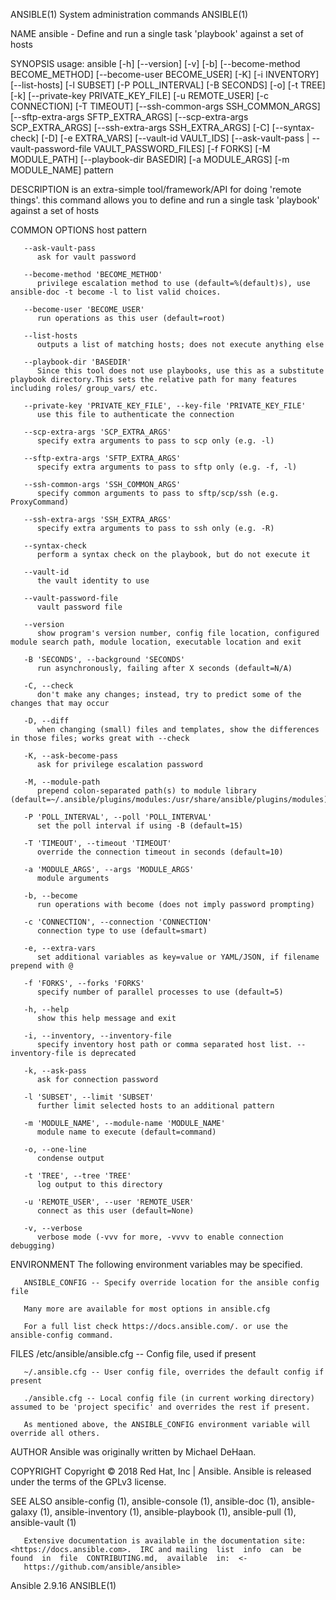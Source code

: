 ANSIBLE(1)                                                                       System administration commands                                                                      ANSIBLE(1)

NAME
       ansible - Define and run a single task 'playbook' against a set of hosts

SYNOPSIS
       usage: ansible [-h] [--version] [-v] [-b] [--become-method BECOME_METHOD]
              [--become-user  BECOME_USER] [-K] [-i INVENTORY] [--list-hosts] [-l SUBSET] [-P POLL_INTERVAL] [-B SECONDS] [-o] [-t TREE] [-k] [--private-key PRIVATE_KEY_FILE] [-u REMOTE_USER]
              [-c CONNECTION] [-T TIMEOUT] [--ssh-common-args SSH_COMMON_ARGS] [--sftp-extra-args SFTP_EXTRA_ARGS] [--scp-extra-args  SCP_EXTRA_ARGS]  [--ssh-extra-args  SSH_EXTRA_ARGS]  [-C]
              [--syntax-check] [-D] [-e EXTRA_VARS] [--vault-id VAULT_IDS] [--ask-vault-pass | --vault-password-file VAULT_PASSWORD_FILES] [-f FORKS] [-M MODULE_PATH] [--playbook-dir BASEDIR]
              [-a MODULE_ARGS] [-m MODULE_NAME] pattern

DESCRIPTION
       is an extra-simple tool/framework/API for doing 'remote things'.  this command allows you to define and run a single task 'playbook' against a set of hosts

COMMON OPTIONS
          host pattern

       --ask-vault-pass
          ask for vault password

       --become-method 'BECOME_METHOD'
          privilege escalation method to use (default=%(default)s), use ansible-doc -t become -l to list valid choices.

       --become-user 'BECOME_USER'
          run operations as this user (default=root)

       --list-hosts
          outputs a list of matching hosts; does not execute anything else

       --playbook-dir 'BASEDIR'
          Since this tool does not use playbooks, use this as a substitute playbook directory.This sets the relative path for many features including roles/ group_vars/ etc.

       --private-key 'PRIVATE_KEY_FILE', --key-file 'PRIVATE_KEY_FILE'
          use this file to authenticate the connection

       --scp-extra-args 'SCP_EXTRA_ARGS'
          specify extra arguments to pass to scp only (e.g. -l)

       --sftp-extra-args 'SFTP_EXTRA_ARGS'
          specify extra arguments to pass to sftp only (e.g. -f, -l)

       --ssh-common-args 'SSH_COMMON_ARGS'
          specify common arguments to pass to sftp/scp/ssh (e.g. ProxyCommand)

       --ssh-extra-args 'SSH_EXTRA_ARGS'
          specify extra arguments to pass to ssh only (e.g. -R)

       --syntax-check
          perform a syntax check on the playbook, but do not execute it

       --vault-id
          the vault identity to use

       --vault-password-file
          vault password file

       --version
          show program's version number, config file location, configured module search path, module location, executable location and exit

       -B 'SECONDS', --background 'SECONDS'
          run asynchronously, failing after X seconds (default=N/A)

       -C, --check
          don't make any changes; instead, try to predict some of the changes that may occur

       -D, --diff
          when changing (small) files and templates, show the differences in those files; works great with --check

       -K, --ask-become-pass
          ask for privilege escalation password

       -M, --module-path
          prepend colon-separated path(s) to module library (default=~/.ansible/plugins/modules:/usr/share/ansible/plugins/modules)

       -P 'POLL_INTERVAL', --poll 'POLL_INTERVAL'
          set the poll interval if using -B (default=15)

       -T 'TIMEOUT', --timeout 'TIMEOUT'
          override the connection timeout in seconds (default=10)

       -a 'MODULE_ARGS', --args 'MODULE_ARGS'
          module arguments

       -b, --become
          run operations with become (does not imply password prompting)

       -c 'CONNECTION', --connection 'CONNECTION'
          connection type to use (default=smart)

       -e, --extra-vars
          set additional variables as key=value or YAML/JSON, if filename prepend with @

       -f 'FORKS', --forks 'FORKS'
          specify number of parallel processes to use (default=5)

       -h, --help
          show this help message and exit

       -i, --inventory, --inventory-file
          specify inventory host path or comma separated host list. --inventory-file is deprecated

       -k, --ask-pass
          ask for connection password

       -l 'SUBSET', --limit 'SUBSET'
          further limit selected hosts to an additional pattern

       -m 'MODULE_NAME', --module-name 'MODULE_NAME'
          module name to execute (default=command)

       -o, --one-line
          condense output

       -t 'TREE', --tree 'TREE'
          log output to this directory

       -u 'REMOTE_USER', --user 'REMOTE_USER'
          connect as this user (default=None)

       -v, --verbose
          verbose mode (-vvv for more, -vvvv to enable connection debugging)

ENVIRONMENT
       The following environment variables may be specified.

       ANSIBLE_CONFIG -- Specify override location for the ansible config file

       Many more are available for most options in ansible.cfg

       For a full list check https://docs.ansible.com/. or use the ansible-config command.

FILES
       /etc/ansible/ansible.cfg -- Config file, used if present

       ~/.ansible.cfg -- User config file, overrides the default config if present

       ./ansible.cfg -- Local config file (in current working directory) assumed to be 'project specific' and overrides the rest if present.

       As mentioned above, the ANSIBLE_CONFIG environment variable will override all others.

AUTHOR
       Ansible was originally written by Michael DeHaan.

COPYRIGHT
       Copyright © 2018 Red Hat, Inc | Ansible.  Ansible is released under the terms of the GPLv3 license.

SEE ALSO
       ansible-config (1), ansible-console (1), ansible-doc (1), ansible-galaxy (1), ansible-inventory (1), ansible-playbook (1), ansible-pull (1), ansible-vault (1)

       Extensive documentation is available in the documentation site: <https://docs.ansible.com>.  IRC and mailing  list  info  can  be  found  in  file  CONTRIBUTING.md,  available  in:  <‐
       https://github.com/ansible/ansible>

Ansible 2.9.16                                                                                                                                                                       ANSIBLE(1)
